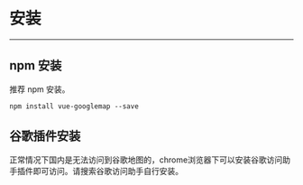 # 安装

---

## npm 安装

推荐 npm 安装。

```
npm install vue-googlemap --save
```

## 谷歌插件安装

正常情况下国内是无法访问到谷歌地图的，chrome浏览器下可以安装谷歌访问助手插件即可访问。请搜索谷歌访问助手自行安装。
